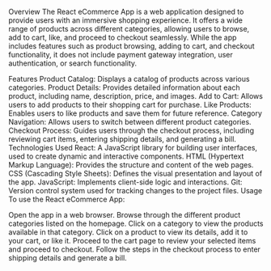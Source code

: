 Overview
The React eCommerce App is a web application designed to provide users with an immersive shopping experience. It offers a wide range of products across different categories, allowing users to browse, add to cart, like, and proceed to checkout seamlessly. While the app includes features such as product browsing, adding to cart, and checkout functionality, it does not include payment gateway integration, user authentication, or search functionality.

Features
Product Catalog: Displays a catalog of products across various categories.
Product Details: Provides detailed information about each product, including name, description, price, and images.
Add to Cart: Allows users to add products to their shopping cart for purchase.
Like Products: Enables users to like products and save them for future reference.
Category Navigation: Allows users to switch between different product categories.
Checkout Process: Guides users through the checkout process, including reviewing cart items, entering shipping details, and generating a bill.
Technologies Used
React: A JavaScript library for building user interfaces, used to create dynamic and interactive components.
HTML (Hypertext Markup Language): Provides the structure and content of the web pages.
CSS (Cascading Style Sheets): Defines the visual presentation and layout of the app.
JavaScript: Implements client-side logic and interactions.
Git: Version control system used for tracking changes to the project files.
Usage
To use the React eCommerce App:

Open the app in a web browser.
Browse through the different product categories listed on the homepage.
Click on a category to view the products available in that category.
Click on a product to view its details, add it to your cart, or like it.
Proceed to the cart page to review your selected items and proceed to checkout.
Follow the steps in the checkout process to enter shipping details and generate a bill.
